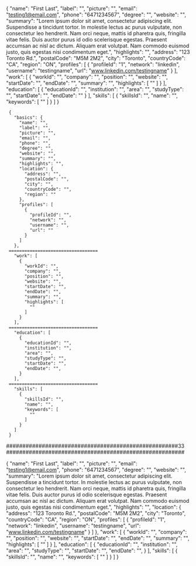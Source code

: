 {
         "name": "First Last",
         "label": "",
         "picture": "",
         "email": "testing1@email.com",
         "phone": "6471234567",
         "degree": "",
         "website": "",
         "summary": "Lorem ipsum dolor sit amet, consectetur adipiscing elit. Suspendisse a tincidunt tortor. In molestie lectus ac purus vulputate, non consectetur leo hendrerit. Nam orci neque, mattis id pharetra quis, fringilla vitae felis. Duis auctor purus id odio scelerisque egestas. Praesent accumsan ac nisl ac dictum. Aliquam erat volutpat. Nam commodo euismod justo, quis egestas nisi condimentum eget.",
         "highlights": "",
           "address": "123 Toronto Rd.",
           "postalCode": "M5M 2M2",
           "city": "Toronto",
           "countryCode": "CA",
           "region": "ON",
         "profiles": [
           {
             "profileId": "1",
             "network": "linkedin",
             "username": "testingname",
             "url": "www.linkedin.com/testingname"
           }
         ],
       "work": [
         {
           "workId": "",
           "company": "",
           "position": "",
           "website": "",
           "startDate": "",
           "endDate": "",
           "summary": "",
           "highlights": [
             ""
           ]
         }
       ],
       "education": [
         {
           "educationId": "",
           "institution": "",
           "area": "",
           "studyType": "",
           "startDate": "",
           "endDate": ""
         }
       ],
       "skills": [
         {
           "skillsId": "",
           "name": "",
           "keywords": [
             ""
           ]
         }
       ]
     }

     




     {
       "basics": {
         "name": "",
         "label": "",
         "picture": "",
         "email": "",
         "phone": "",
         "degree": "",
         "website": "",
         "summary": "",
         "highlights": "",
         "location": {
           "address": "",
           "postalCode": "",
           "city": "",
           "countryCode": "",
           "region": ""
         },
         "profiles": [
           {
             "profileId": "",
             "network": "",
             "username": "",
             "url": ""
           }
         ]
       },
     ==================================
       "work": [
         {
           "workId": "",
           "company": "",
           "position": "",
           "website": "",
           "startDate": "",
           "endDate": "",
           "summary": "",
           "highlights": [
             ""
           ]
         }
       ],
     ==================================
       "education": [
         {
           "educationId": "",
           "institution": "",
           "area": "",
           "studyType": "",
           "startDate": "",
           "endDate": "",
         }
       ],
     ==================================
       "skills": [
         {
           "skillsId": "",
           "name": "",
           "keywords": [
             ""
           ]
         }
       ]
     }

#####################################################33
#######################################################

{
"name": "First Last",
"label": "",
"picture": "",
"email": "testing1@email.com",
"phone": "6471234567",
"degree": "",
"website": "",
"summary": "Lorem ipsum dolor sit amet, consectetur adipiscing elit. Suspendisse a tincidunt tortor. In molestie lectus ac purus vulputate, non consectetur leo hendrerit. Nam orci neque, mattis id pharetra quis, fringilla vitae felis. Duis auctor purus id odio scelerisque egestas. Praesent accumsan ac nisl ac dictum. Aliquam erat volutpat. Nam commodo euismod justo, quis egestas nisi condimentum eget.",
"highlights": "",
"location": {
"address": "123 Toronto Rd.",
"postalCode": "M5M 2M2",
"city": "Toronto",
"countryCode": "CA",
"region": "ON",
"profiles": [
{
"profileId": "1",
"network": "linkedin",
"username": "testingname",
"url": "www.linkedin.com/testingname"
}
]
},
"work": [
{
"workId": "",
"company": "",
"position": "",
"website": "",
"startDate": "",
"endDate": "",
"summary": "",
"highlights": [
""
]
}
],
"education": [
{
"educationId": "",
"institution": "",
"area": "",
"studyType": "",
"startDate": "",
"endDate": "",
}
],
"skills": [
{
"skillsId": "",
"name": "",
"keywords": [
""
]
}
]
}
